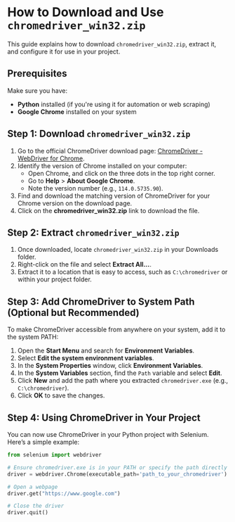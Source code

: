 # How to Download and Use `chromedriver_win32.zip`

This guide explains how to download `chromedriver_win32.zip`, extract it, and configure it for use in your project.

## Prerequisites

Make sure you have:
- **Python** installed (if you're using it for automation or web scraping)
- **Google Chrome** installed on your system

## Step 1: Download `chromedriver_win32.zip`

1. Go to the official ChromeDriver download page: [ChromeDriver - WebDriver for Chrome](https://sites.google.com/chromium.org/driver/).
2. Identify the version of Chrome installed on your computer:
   - Open Chrome, and click on the three dots in the top right corner.
   - Go to **Help** > **About Google Chrome**.
   - Note the version number (e.g., `114.0.5735.90`).
3. Find and download the matching version of ChromeDriver for your Chrome version on the download page.
4. Click on the **chromedriver_win32.zip** link to download the file.

## Step 2: Extract `chromedriver_win32.zip`

1. Once downloaded, locate `chromedriver_win32.zip` in your Downloads folder.
2. Right-click on the file and select **Extract All...**.
3. Extract it to a location that is easy to access, such as `C:\chromedriver` or within your project folder.

## Step 3: Add ChromeDriver to System Path (Optional but Recommended)

To make ChromeDriver accessible from anywhere on your system, add it to the system PATH:

1. Open the **Start Menu** and search for **Environment Variables**.
2. Select **Edit the system environment variables**.
3. In the **System Properties** window, click **Environment Variables**.
4. In the **System Variables** section, find the `Path` variable and select **Edit**.
5. Click **New** and add the path where you extracted `chromedriver.exe` (e.g., `C:\chromedriver`).
6. Click **OK** to save the changes.

## Step 4: Using ChromeDriver in Your Project

You can now use ChromeDriver in your Python project with Selenium. Here’s a simple example:

```python
from selenium import webdriver

# Ensure chromedriver.exe is in your PATH or specify the path directly
driver = webdriver.Chrome(executable_path='path_to_your_chromedriver')  # Update path if needed

# Open a webpage
driver.get("https://www.google.com")

# Close the driver
driver.quit()
